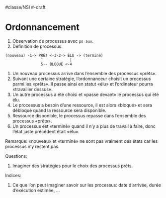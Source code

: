 #classe/NSI #-draft 

# Ordonnancement

1. Observation de processus avec `ps aux`.
1. Définition de processus.

```
(nouveau) -1-> PRÊT <-3-2-> ÉLU -> (terminé)
                ˆ            |
                5-- BLOQUÉ <-4
```

1. Un nouveau processus arrive dans l’ensemble des
  processus «prêts».
1. Suivant une certaine stratégie, l’ordonnanceur
  choisit un processus parmi les «prêts». Il passe
  ainsi en statut «élu» et l’ordinateur pourra
  «travailler dessus».
1. Un autre processus a été choisi et «passe devant»
  le processus qui été élu.
1. Le processus a besoin d’une ressource, il est
  alors «bloqué» et sera débloqué quand la ressource
  sera disponible.
1. Ressource disponible, le processus repasse
  dans l’ensemble des processus «prêts».
1. Un processus est «terminé» quand il n’y a plus
  de travail à faire, donc l’état juste précédent était
  «élu».

Remarque: «nouveau» et «terminé» ne sont pas
vraiment des états car les processus n’y restent pas.

Questions:

1. Imaginer des stratégies pour le choix des
  processus prêts.

Indices:

1. Ce que l’on peut imaginer savoir sur les processus:
  date d’arrivée, durée d’exécution estimée, …